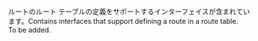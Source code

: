 <Namespace Name="Microsoft.Azure.Management.Network.Fluent.Route.Definition">
  <Docs>
    <summary><span data-ttu-id="5d778-101">ルートのルート テーブルの定義をサポートするインターフェイスが含まれています。</span><span class="sxs-lookup"><span data-stu-id="5d778-101">Contains interfaces that support defining a route in a route table.</span></span></summary> 
    <remarks>To be added.</remarks>
  </Docs>
</Namespace>
